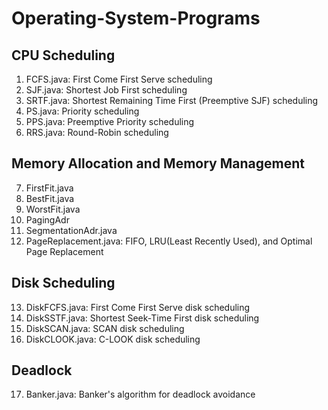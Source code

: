 # Operating-System-Programs

## CPU Scheduling
1. FCFS.java: First Come First Serve scheduling
2. SJF.java: Shortest Job First scheduling
3. SRTF.java: Shortest Remaining Time First (Preemptive SJF) scheduling
4. PS.java: Priority scheduling
5. PPS.java: Preemptive Priority scheduling
6. RRS.java: Round-Robin scheduling

## Memory Allocation and Memory Management
7. FirstFit.java
8. BestFit.java
9. WorstFit.java
10. PagingAdr
11. SegmentationAdr.java
12. PageReplacement.java: FIFO, LRU(Least Recently Used), and Optimal Page Replacement

## Disk Scheduling
13. DiskFCFS.java: First Come First Serve disk scheduling
14. DiskSSTF.java: Shortest Seek-Time First disk scheduling
15. DiskSCAN.java: SCAN disk scheduling
16. DiskCLOOK.java: C-LOOK disk scheduling

## Deadlock
17. Banker.java: Banker's algorithm for deadlock avoidance
